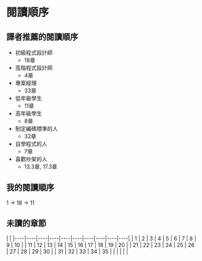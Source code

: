 # 閱讀順序

## 譯者推薦的閱讀順序
* 初級程式設計師
	* 18章
* 高階程式設計師
	* 4章
* 專案經理
	* 33章
* 低年級學生
	* 11章
* 高年級學生
	* 8章
* 制定編碼標準的人
	* 32章
* 自學程式的人
	* 7章
* 喜歡吵架的人
	* 13.3章, 17.3章

## 我的閱讀順序
1 -> 18 -> 11

## 未讀的章節

|      |
|----|----|----|----|----|----|----|----|----|----|
| 1  | 2  | 3  | 4  | 5  | 6  | 7  | 8  | 9  | 10 |
| 11 | 12 | 13 | 14 | 15 | 16 | 17 | 18 | 19 | 20 |
| 21 | 22 | 23 | 24 | 25 | 26 | 27 | 28 | 29 | 30 |
| 31 | 32 | 33 | 34 | 35 |    |    |    |    |    |
<!--stackedit_data:
eyJoaXN0b3J5IjpbNzA1NjQzNTE4LDczMzkwMjY2MV19
-->